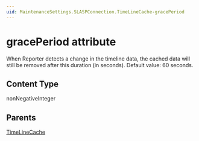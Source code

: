 ```yaml
---
uid: MaintenanceSettings.SLASPConnection.TimeLineCache-gracePeriod
---
```


# gracePeriod attribute

When Reporter detects a change in the timeline data, the cached data will still be removed after this duration (in seconds). Default value: 60 seconds.

## Content Type

nonNegativeInteger

## Parents

[TimeLineCache](xref:MaintenanceSettings.SLASPConnection.TimeLineCache)
